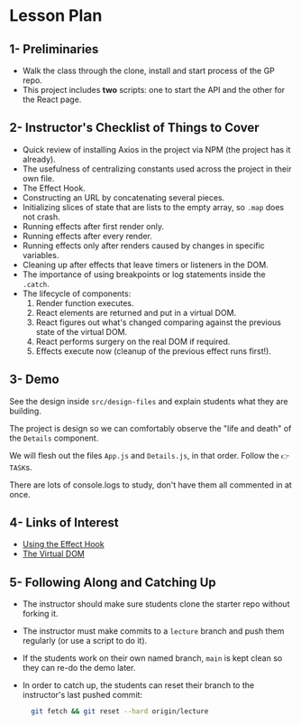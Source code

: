 # Lesson Plan

## 1- Preliminaries

* Walk the class through the clone, install and start process of the GP repo.
* This project includes **two** scripts: one to start the API and the other for the React page.

## 2- Instructor's Checklist of Things to Cover

* Quick review of installing Axios in the project via NPM (the project has it already).
* The usefulness of centralizing constants used across the project in their own file.
* The Effect Hook.
* Constructing an URL by concatenating several pieces.
* Initializing slices of state that are lists to the empty array, so `.map` does not crash.
* Running effects after first render only.
* Running effects after every render.
* Running effects only after renders caused by changes in specific variables.
* Cleaning up after effects that leave timers or listeners in the DOM.
* The importance of using breakpoints or log statements inside the `.catch`.
* The lifecycle of components:
  1. Render function executes.
  1. React elements are returned and put in a virtual DOM.
  1. React figures out what's changed comparing against the previous state of the virtual DOM.
  1. React performs surgery on the real DOM if required.
  1. Effects execute now (cleanup of the previous effect runs first!).

## 3- Demo

See the design inside `src/design-files` and explain students what they are building.

The project is design so we can comfortably observe the "life and death" of the `Details` component.

We will flesh out the files `App.js` and `Details.js`, in that order. Follow the `👉 TASK`s.

There are lots of console.logs to study, don't have them all commented in at once.

## 4- Links of Interest

* [Using the Effect Hook](https://reactjs.org/docs/hooks-effect.html)
* [The Virtual DOM](https://reactjs.org/docs/faq-internals.html)

## 5- Following Along and Catching Up

* The instructor should make sure students clone the starter repo without forking it.
* The instructor must make commits to a `lecture` branch and push them regularly (or use a script to do it).
* If the students work on their own named branch, `main` is kept clean so they can re-do the demo later.
* In order to catch up, the students can reset their branch to the instructor's last pushed commit:

  ```bash
    git fetch && git reset --hard origin/lecture
  ```
